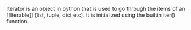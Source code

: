 Iterator is an object in python that is used to go through the items of an [[Iterable]] (list, tuple, dict etc). It is initialized using the builtin iter() function.